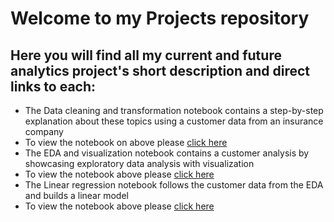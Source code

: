 # Welcome to my Projects repository 

## Here you will find all my current and future analytics project's short description and direct links to each:
- The Data cleaning and transformation notebook contains a step-by-step explanation about these topics using a customer data from an insurance company
- To view the notebook on above please [click here](https://github.com/PeterLudas/Projects/blob/main/Data%20Analytics/Data%20cleaning%20and%20transformation.ipynb)
- The EDA and visualization notebook contains a customer analysis by showcasing exploratory data analysis with visualization
- To view the notebook above please [click here](https://github.com/PeterLudas/Projects/blob/274363716be0c3a3b2cef828afb96c6e6808988c/Data%20Analytics/EDA%20and%20visualization.ipynb)
- The Linear regression notebook follows the customer data from the EDA and builds a linear model
- To view the notebook above please [click here](https://github.com/PeterLudas/Projects/blob/274363716be0c3a3b2cef828afb96c6e6808988c/Data%20Analytics/Linear%20Regression.ipynb)
